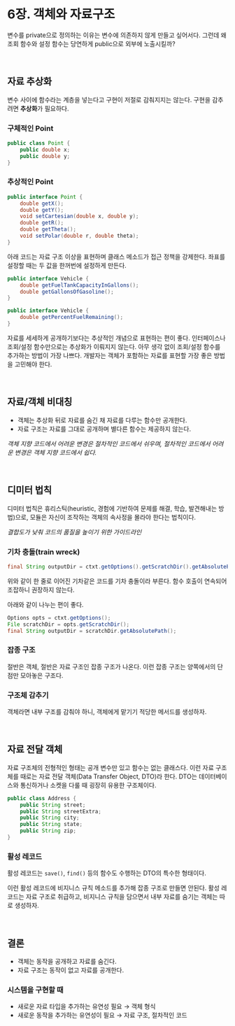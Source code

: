 # 6장. 객체와 자료구조

변수를 private으로 정의하는 이유는 변수에 의존하지 않게 만들고 싶어서다. 그런데 왜 조회 함수와 설정 함수는 당연하게 public으로 외부에 노출시킬까?

<br>

## 자료 추상화

변수 사이에 함수라는 계층을 넣는다고 구현이 저절로 감춰지지는 않는다. 구현을 감추려면 **추상화**가 필요하다.

### 구체적인 Point

```java
public class Point {
    public double x;
    public double y;
}
```

### 추상적인 Point

```java
public interface Point {
    double getX();
    double getY();
    void setCartesian(double x, double y);
    double getR();
    double getTheta();
    void setPolar(double r, double theta);
}
```

아래 코드는 자료 구조 이상을 표현하며 클래스 메소드가 접근 정책을 강제한다. 좌표를 설정할 때는 두 값을 한꺼번에 설정하게 만든다.

```java
public interface Vehicle {
    double getFuelTankCapacityInGallons();
    double getGallonsOfGasoline();
}

public interface Vehicle {
    double getPercentFuelRemaining();
}
```

자료를 세세하게 공개하기보다는 추상적인 개념으로 표현하는 편이 좋다. 인터페이스나 조회/설정 함수만으로는 추상화가 이뤄지지 않는다. 아무 생각 없이 조회/설정 함수를 추가하는 방법이 가장 나쁘다. 개발자는 객체가 포함하는 자료를 표현할 가장 좋은 방법을 고민해야 한다.

<br>

## 자료/객체 비대칭

- 객체는 추상화 뒤로 자료를 숨긴 채 자료를 다루는 함수만 공개한다.
- 자료 구조는 자료를 그대로 공개하며 별다른 함수는 제공하지 않는다.

_객체 지향 코드에서 어려운 변경은 절차적인 코드에서 쉬우며, 절차적인 코드에서 어려운 변경은 객체 지향 코드에서 쉽다._

<br>

## 디미터 법칙

디미터 법칙은 휴리스틱(heuristic, 경험에 기반하여 문제를 해결, 학습, 발견해내는 방법)으로, 모듈은 자신이 조작하는 객체의 속사정을 몰라야 한다는 법칙이다.

_결합도가 낮춰 코드의 품질을 높이기 위한 가이드라인_

### 기차 충돌(train wreck)

```java
final String outputDir = ctxt.getOptions().getScratchDir().getAbsolutePath();
```

위와 같이 한 줄로 이어진 기차같은 코드를 기차 충돌이라 부른다. 함수 호출이 연속되어 조잡하니 권장하지 않는다.

아래와 같이 나누는 편이 좋다.

```java
Options opts = ctxt.getOptions();
File scratchDir = opts.getScratchDir();
final String outputDir = scratchDir.getAbsolutePath();
```

### 잡종 구조

절반은 객체, 절반은 자료 구조인 잡종 구조가 나온다. 이런 잡종 구조는 양쪽에서의 단점만 모아놓은 구조다.

### 구조체 감추기

객체라면 내부 구조를 감춰야 하니, 객체에게 맡기기 적당한 메서드를 생성하자.

<br>

## 자료 전달 객체

자료 구조체의 전형적인 형태는 공개 변수만 있고 함수는 없는 클래스다. 이런 자료 구조체를 때로는 자료 전달 객체(Data Transfer Object, DTO)라 한다. DTO는 데이터베이스와 통신하거나 소켓을 다룰 때 굉장히 유용한 구조체이다.

```java
public class Address {
    public String street;
    public String streetExtra;
    public String city;
    public String state;
    public String zip;
}
```

### 활성 레코드

활성 레코드는 `save()`, `find()` 등의 함수도 수행하는 DTO의 특수한 형태이다.

이런 활성 레코드에 비지니스 규칙 메소드를 추가해 잡종 구조로 만들면 안된다.
활성 레코드는 자료 구조로 취급하고, 비지니스 규칙을 담으면서 내부 자료를 숨기는 객체는 따로 생성하자.

<br>

## 결론

- 객체는 동작을 공개하고 자료를 숨긴다.
- 자료 구조는 동작이 없고 자료를 공개한다.

### 시스템을 구현할 때

- 새로운 자료 타입을 추가하는 유연성 필요 → 객체 형식
- 새로운 동작을 추가하는 유연성이 필요 → 자료 구조, 절차적인 코드
